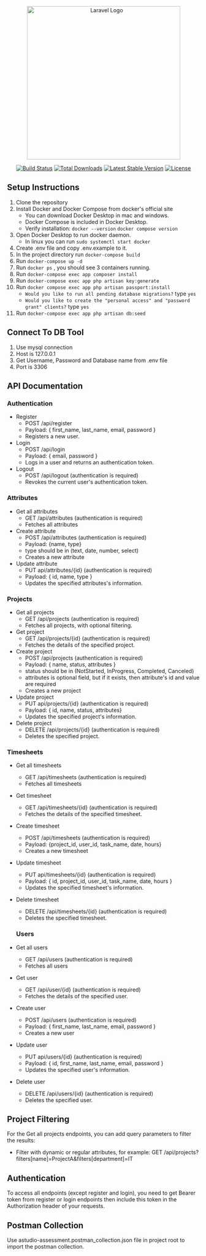 <p align="center"><a href="https://laravel.com" target="_blank"><img src="https://raw.githubusercontent.com/laravel/art/master/logo-lockup/5%20SVG/2%20CMYK/1%20Full%20Color/laravel-logolockup-cmyk-red.svg" width="400" alt="Laravel Logo"></a></p>

<p align="center">
<a href="https://github.com/laravel/framework/actions"><img src="https://github.com/laravel/framework/workflows/tests/badge.svg" alt="Build Status"></a>
<a href="https://packagist.org/packages/laravel/framework"><img src="https://img.shields.io/packagist/dt/laravel/framework" alt="Total Downloads"></a>
<a href="https://packagist.org/packages/laravel/framework"><img src="https://img.shields.io/packagist/v/laravel/framework" alt="Latest Stable Version"></a>
<a href="https://packagist.org/packages/laravel/framework"><img src="https://img.shields.io/packagist/l/laravel/framework" alt="License"></a>
</p>

## Setup Instructions

1. Clone the repository
2. Install Docker and Docker Compose from docker's official site
   - You can download Docker Desktop in mac and windows.
   - Docker Compose is included in Docker Desktop.
   - Verify installation: `docker --version` `docker compose version`
3. Open Docker Desktop to run docker daemon.
   - In linux you can run `sudo systemctl start docker`
5. Create .env file and copy .env.example to it.
6. In the project directory run `docker-compose build`
7. Run `docker-compose up -d`
8. Run `docker ps` , you should see 3 containers running.
9. Run `docker-compose exec app composer install`
10. Run `docker-compose exec app php artisan key:generate`
11. Run `docker compose exec app php artisan passport:install`
    - `Would you like to run all pending database migrations?` type `yes`
    - `Would you like to create the "personal access" and "password grant" clients?` type `yes`
12. Run `docker-compose exec app php artisan db:seed` 

## Connect To DB Tool

1. Use mysql connection
2. Host is 127.0.0.1
3. Get Username, Password and Database name from .env file
4. Port is 3306


## API Documentation

### Authentication

* Register
  - POST /api/register
  - Payload: { first\_name, last\_name, email, password }
  - Registers a new user.
* Login
  - POST /api/login
  - Payload: { email, password }
  - Logs in a user and returns an authentication token.
* Logout
  - POST /api/logout (authentication is required)
  - Revokes the current user's authentication token.

### Attributes

* Get all attributes
  - GET /api/attributes (authentication is required)
  - Fetches all attributes
* Create attribute
  - POST /api/attributes (authentication is required)
  - Payload: {name, type}
  - type should be in (text, date, number, select)
  - Creates a new attribute
* Update attribute
  - PUT api/attributes/{id} (authentication is required)
  - Payload: { id, name, type }
  - Updates the specified attributes's information.

### Projects

* Get all projects
  - GET /api/projects (authentication is required)
  - Fetches all projects, with optional filtering.
* Get project
  - GET /api/projects/{id} (authentication is required)
  - Fetches the details of the specified project.
* Create project
  - POST /api/projects (authentication is required)
  - Payload: { name, status, attributes }
  - status should be in (NotStarted, InProgress, Completed, Canceled)
  - attributes is optional field, but if it exists, then attribute's id and value are required
  - Creates a new project
* Update project
  - PUT api/projects/{id} (authentication is required)
  - Payload: { id, name, status, attributes}
  - Updates the specified project's information.
* Delete project
  - DELETE /api/projects/{id} (authentication is required)
  - Deletes the specified project.

### Timesheets

* Get all timesheets
  - GET /api/timesheets (authentication is required)
  - Fetches all timesheets
* Get timesheet
  - GET /api/timesheets/{id} (authentication is required)
  - Fetches the details of the specified timesheet.
* Create timesheet
  - POST /api/timesheets (authentication is required)
  - Payload: {project\_id, user\_id, task\_name, date, hours}
  - Creates a new timesheet
* Update timesheet
  - PUT api/timesheets/{id} (authentication is required)
  - Payload: { id, project\_id, user\_id, task\_name, date, hours }
  - Updates the specified timesheet's information.
* Delete timesheet
  - DELETE /api/timesheets/{id} (authentication is required)
  - Deletes the specified timesheet.

  ### Users

* Get all users
  - GET /api/users (authentication is required)
  - Fetches all users
* Get user
  - GET /api/user/{id} (authentication is required)
  - Fetches the details of the specified user.
* Create user
  - POST /api/users (authentication is required)
  - Payload: { first\_name, last\_name, email, password }
  - Creates a new user
* Update user
  - PUT api/users/{id} (authentication is required)
  - Payload: { id, first\_name, last\_name, email, password }
  - Updates the specified user's information.
* Delete user
  - DELETE /api/users/{id} (authentication is required)
  - Deletes the specified user.
 

## Project Filtering

For the Get all projects endpoints, you can add query parameters to filter the results:

- Filter with dynamic or regular attributes, for example:
  GET /api/projects?filters[name]=ProjectA&filters[department]=IT

## Authentication

To access all endpoints (except register and login), you need to get Bearer token from register or login endpoints then include this token in the Authorization header of your requests.

## Postman Collection

Use astudio-assessment.postman_collection.json file in project root to import the postman collection.